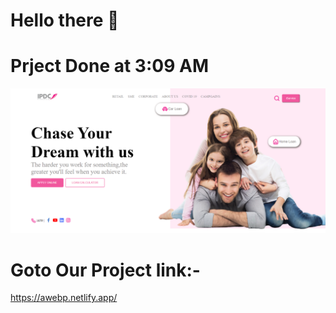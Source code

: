 # Hello there 👋
# Prject Done at 3:09 AM 
![Alt text](screencapture-127-0-0-1-5500-index-html-2023-10-28-02_41_23.png)
# Goto Our Project link:-
https://awebp.netlify.app/
